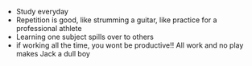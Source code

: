 * Study everyday
* Repetition is good, like strumming a guitar, like practice for a professional athlete
* Learning one subject spills over to others
* if working all the time, you wont be productive!! All work and no play makes Jack a dull boy

